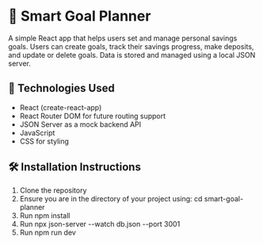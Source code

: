# 🎯 Smart Goal Planner

A simple React app that helps users set and manage personal savings goals. Users can create goals, track their savings progress, make deposits, and update or delete goals. Data is stored and managed using a local JSON server.


## 🚀 Technologies Used

- React (create-react-app)
- React Router DOM for future routing support
- JSON Server as a mock backend API
- JavaScript 
- CSS for styling

## 🛠️ Installation Instructions

1. Clone the repository
2. Ensure you are in the directory of your project using: cd smart-goal-planner
3. Run npm install
4. Run npx json-server --watch db.json --port 3001
5. Run npm run dev
